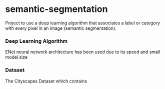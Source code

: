 # semantic-segmentation
 
Project to use a deep learning algorithm that associates a label or category with every pixel in an image (semantic segmentation).

### Deep Learning Algorithm
ENet neural network architecture has been used due to its speed and small model size

### Dataset
The Cityscapes Dataset which contains
